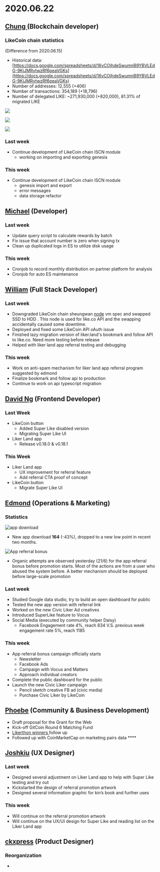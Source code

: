 # 2020.06.22

## [Chung ](https://like.co/chungwu)\(Blockchain developer\)

### LikeCoin chain statistics

\(Difference from 2020.06.15\)

* Historical data: [https://docs.google.com/spreadsheets/d/16vCOjhdeSwumnB9YBVLEdG-9KjJMRytwzRf6peaVGKs](https://docs.google.com/spreadsheets/d/16vCOjhdeSwumnB9YBVLEdG-9KjJMRytwzRf6peaVGKs)
* Number of addresses: 12,555 \(+406\)
* Number of transactions: 354,189 \(+18,796\)
* Number of delegated LIKE: ~271,930,000 \(+820,000\), 81.31% of migrated LIKE

![](../../../.gitbook/assets/image%20%2860%29.png)

![](../../../.gitbook/assets/image%20%2861%29.png)

![](../../../.gitbook/assets/image%20%2859%29.png)

### Last week

* Continue development of LikeCoin chain ISCN module
  * working on importing and exporting genesis

### This week

* Continue development of LikeCoin chain ISCN module
  * genesis import and export
  * error messages
  * data storage refactor

## [Michael](httsp://like.co/michaelcheung) \(Developer\)

### Last week

* Update query script to calculate rewards by batch
* Fix issue that account number is zero when signing tx
* Clean up duplicated logs in ES to utilize disk usage

### This week

* Cronjob to record monthly distribution on partner platform for analysis
* Cronjob for auto ES maintenance

## [William](https://like.co/williamchong007) \(Full Stack Developer\)

### Last week

* Downgraded  LikeCoin chain sheungwan [node](https://mainnet-node.like.co/node_info) vm spec and swapped SSD to HDD . This node is used for like.co API and the swapping accidentally caused some downtime.
* Deployed and fixed some LikeCoin API oAuth issue
* Finished lazy migration version of liker.land's bookmark and follow API to like.co. Need more testing before release
* Helped with liker land app referral testing and debugging

### This week

* Work on anti-spam mechanism for liker land app referral program suggested by edmond
* Finalize bookmark and follow api to production
* Continue to work on api typescript migration

## [David Ng](https://github.com/nwingt) \(Frontend Developer\)

### Last Week

* LikeCoin button
  * Added Super Like disabled version
  * Migrating Super Like UI
* Liker Land app
  * Release v0.18.0 & v0.18.1

### This Week

* Liker Land app
  * UX improvement for referral feature
  * Add referral CTA proof of concept
* LikeCoin button
  * Migrate Super Like UI

## [E**dmond**](https://like.co/edmondyu) **\(Operations & Marketing\)**

### **Statistics**

![app download](../../../.gitbook/assets/image%20%2858%29.png)

* New app download **164** \(-43%\), dropped to a new low point in recent two months.

![App referral bonus](../../../.gitbook/assets/image%20%2857%29.png)

* Organic attempts are observed yesterday \(21/6\) for the app referral bonus before promotion starts.  Most of the actions are from a user who abused the system before.  A better mechanism should be deployed before large-scale promotion

### **Last week**

* Studied Google data studio, try to build an open dashboard for public
* Tested the new app version with referral link
* Worked on the new Civic Liker Ad creatives
* Introduced SuperLike feature to Vocus
* Social Media \(executed by community helper Daisy\)
  * Facebook Engagement rate 4%, reach 834 V.S. previous week engagement rate 5%, reach 1185

### This week

* App referral bonus campaign officially starts
  * Newsletter
  * Facebook Ads
  * Campaign with Vocus and Matters
  * Approach individual creators
* Complete the public dashboard for the public
* Launch the new Civic Liker campaign
  * Pencil sketch creative FB ad \(civic media\)
  * Purchase Civic Liker by LikeCoin

## [Phoebe](https://like.co/phoebe_fb) \(Community & Business Development\) <a id="fbf6"></a>

* Draft proposal for the Grant for the Web
* Kick-off GitCoin Round 6 Matching Fund
* [Likerthon winners ](https://matters.news/@likecoin/%E8%AE%9A%E5%AE%A2%E6%9D%BE-likerthon-2020-%E7%B5%90%E6%9E%9C%E5%85%AC%E5%B8%83-%E5%BE%97%E7%8D%8E%E5%90%8D%E5%96%AE-bafyreiguzgg4shxfpsvxki7wfqg7zn3dxid2rxghesia5rpe52dmr4aid4)follow up
* Followed up with CoinMarketCap on marketing pairs data ****

## [Joshkiu](https://like.co/joshkiu) \(UX Designer\)

### Last week

* Designed several adjustment on Liker Land app to help with Super Like testing and try out
* Kickstarted the design of referral promotion artwork
* Designed several information graphic for kin’s book and further uses

### This week

* Will continue on the referral promotion artwork
* Will continue on the UX/UI design for Super Like and reading list on the Liker Land app

## [ckxpress](https://like.co/ckxpress) \(Product Designer\) <a id="fbf6"></a>

### Reorganization

* 
